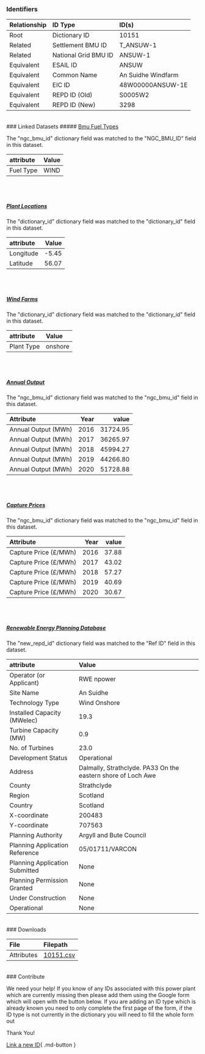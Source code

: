 ### Identifiers

| Relationship   | ID Type              | ID(s)              |
|:---------------|:---------------------|:-------------------|
| Root           | Dictionary ID        | 10151              |
| Related        | Settlement BMU ID    | T_ANSUW-1          |
| Related        | National Grid BMU ID | ANSUW-1            |
| Equivalent     | ESAIL ID             | ANSUW              |
| Equivalent     | Common Name          | An Suidhe Windfarm |
| Equivalent     | EIC ID               | 48W00000ANSUW-1E   |
| Equivalent     | REPD ID (Old)        | S0005W2            |
| Equivalent     | REPD ID (New)        | 3298               |

<br>
### Linked Datasets
##### <a href="https://osuked.github.io/Power-Station-Dictionary/datasets/bmu-fuel-types">Bmu Fuel Types</a>



The "ngc_bmu_id" dictionary field was matched to the "NGC_BMU_ID" field in this dataset.

| attribute   | Value   |
|:------------|:--------|
| Fuel Type   | WIND    |

<br><br>
##### <a href="https://osuked.github.io/Power-Station-Dictionary/datasets/plant-locations">Plant Locations</a>



The "dictionary_id" dictionary field was matched to the "dictionary_id" field in this dataset.

| attribute   |   Value |
|:------------|--------:|
| Longitude   |   -5.45 |
| Latitude    |   56.07 |

<br><br>
##### <a href="https://osuked.github.io/Power-Station-Dictionary/datasets/wind-farms">Wind Farms</a>



The "dictionary_id" dictionary field was matched to the "dictionary_id" field in this dataset.

| attribute   | Value   |
|:------------|:--------|
| Plant Type  | onshore |

<br><br>
##### <a href="https://osuked.github.io/Power-Station-Dictionary/datasets/annual-output">Annual Output</a>



The "ngc_bmu_id" dictionary field was matched to the "ngc_bmu_id" field in this dataset.

| Attribute           |   Year |    value |
|:--------------------|-------:|---------:|
| Annual Output (MWh) |   2016 | 31724.95 |
| Annual Output (MWh) |   2017 | 36265.97 |
| Annual Output (MWh) |   2018 | 45994.27 |
| Annual Output (MWh) |   2019 | 44266.80 |
| Annual Output (MWh) |   2020 | 51728.88 |

<br><br>
##### <a href="https://osuked.github.io/Power-Station-Dictionary/datasets/capture-prices">Capture Prices</a>



The "ngc_bmu_id" dictionary field was matched to the "ngc_bmu_id" field in this dataset.

| Attribute             |   Year |   value |
|:----------------------|-------:|--------:|
| Capture Price (£/MWh) |   2016 |   37.88 |
| Capture Price (£/MWh) |   2017 |   43.02 |
| Capture Price (£/MWh) |   2018 |   57.27 |
| Capture Price (£/MWh) |   2019 |   40.69 |
| Capture Price (£/MWh) |   2020 |   30.67 |

<br><br>
##### <a href="https://osuked.github.io/Power-Station-Dictionary/datasets/renewable-energy-planning-database">Renewable Energy Planning Database</a>



The "new_repd_id" dictionary field was matched to the "Ref ID" field in this dataset.

| attribute                      | Value                                                          |
|:-------------------------------|:---------------------------------------------------------------|
| Operator (or Applicant)        | RWE npower                                                     |
| Site Name                      | An Suidhe                                                      |
| Technology Type                | Wind Onshore                                                   |
| Installed Capacity (MWelec)    | 19.3                                                           |
| Turbine Capacity (MW)          | 0.9                                                            |
| No. of Turbines                | 23.0                                                           |
| Development Status             | Operational                                                    |
| Address                        | Dalmally, Strathclyde. PA33   On the eastern shore of Loch Awe |
| County                         | Strathclyde                                                    |
| Region                         | Scotland                                                       |
| Country                        | Scotland                                                       |
| X-coordinate                   | 200483                                                         |
| Y-coordinate                   | 707563                                                         |
| Planning Authority             | Argyll and Bute Council                                        |
| Planning Application Reference | 05/01711/VARCON                                                |
| Planning Application Submitted | None                                                           |
| Planning Permission Granted    | None                                                           |
| Under Construction             | None                                                           |
| Operational                    | None                                                           |


<br>
### Downloads


| File       | Filepath                                                                              |
|:-----------|:--------------------------------------------------------------------------------------|
| Attributes | [10151.csv](https://osuked.github.io/Power-Station-Dictionary/object_attrs/10151.csv) |


<br>
### Contribute

We need your help! If you know of any IDs associated with this power plant which are currently missing then please add them using the Google form which will open with the button below. If you are adding an ID type which is already known you need to only complete the first page of the form, if the ID type is not currently in the dictionary you will need to fill the whole form out

Thank You!

[Link a new ID](https://docs.google.com/forms/d/e/1FAIpQLSc5jRsQ7NgiLLXbwo9PUdwTQyuqbRwThltG56-o6NVSe7E_nw/viewform?usp=pp_url&entry.251912331=10151){ .md-button }